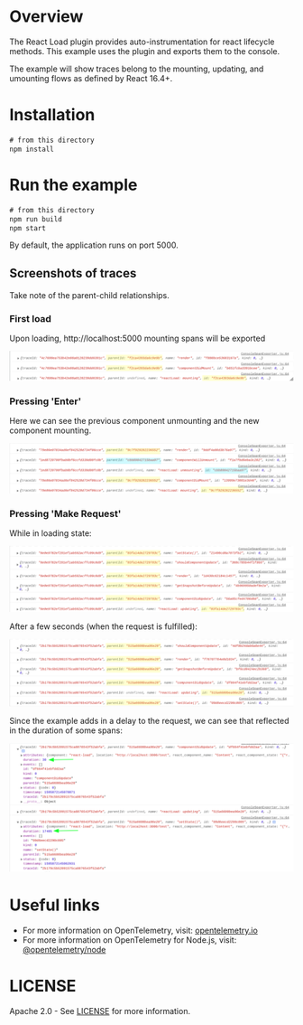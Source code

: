# Overview

The React Load plugin provides auto-instrumentation for react lifecycle methods. 
This example uses the plugin and exports them to the console.

The example will show traces belong to the mounting, updating, and umounting flows as defined by React 16.4+.

# Installation
```
# from this directory
npm install
```

# Run the example
```
# from this directory
npm run build
npm start
```

By default, the application runs on port 5000.


## Screenshots of traces
Take note of the parent-child relationships.
### First load
Upon loading, http://localhost:5000 mounting spans will be exported
<p align="center"><img src="./images/mounting.png?raw=true"/></p>

### Pressing 'Enter'
Here we can see the previous component unmounting and the new component mounting.
<p align="center"><img src="./images/redirect.png?raw=true"/></p>

### Pressing 'Make Request'
While in loading state:
<p align="center"><img src="./images/updating.png?raw=true"/></p>

After a few seconds (when the request is fulfilled):
<p align="center"><img src="./images/updating2.png?raw=true"/></p>

Since the example adds in a delay to the request, we can see that reflected in the duration of some spans:
<p align="center"><img src="./images/duration.png?raw=true"/></p>



# Useful links
- For more information on OpenTelemetry, visit: [opentelemetry.io][otel]
- For more information on OpenTelemetry for Node.js, visit: [@opentelemetry/node][otel-node]

# LICENSE

Apache 2.0 - See [LICENSE][license-url] for more information.

[license-url]: https://github.com/open-telemetry/opentelemetry-js-contrib/blob/master/LICENSE
[otel]: https://opentelemetry.io/
[otel-node]: https://github.com/open-telemetry/opentelemetry-js/tree/master/packages/opentelemetry-node
